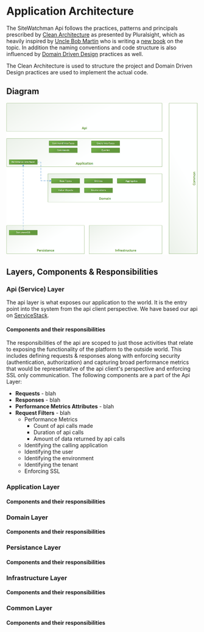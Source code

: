 
# Application Architecture
The SiteWatchman Api follows the practices, patterns and principals prescribed by [Clean Architecture](https://app.pluralsight.com/library/courses/clean-architecture-patterns-practices-principles/table-of-contents) as presented by Pluralsight, which as heavily inspired by [Uncle Bob Martin](https://twitter.com/unclebobmartin) who is writing a [new book](https://www.amazon.com/Clean-Architecture-Robert-C-Martin/dp/0134494164) on the topic. In addition the naming conventions and code structure is also influenced by [Domain Driven Design](https://www.amazon.com/Patterns-Principles-Practices-Domain-Driven-Design/dp/1118714709/ref=pd_sbs_14_img_1?_encoding=UTF8&psc=1&refRID=GFJH8N8JD8NX1N7AYXT8) practices as well.

The Clean Architecture is used to structure the project and Domain Driven Design practices are used to implement the actual code.

## Diagram
![](..\imgs\application-architecture.png)

## Layers, Components & Responsibilities

### Api (Service) Layer
The api layer is what exposes our application to the world. It is the entry point into the system from the api client perspective. We have based our api on [ServiceStack](http://docs.servicestack.net/).


#### Components and their responsibilities
The responsibilities of the api are scoped to just those activities that relate to exposing the functionality of the platform to the outside world. This includes defining requests & responses along with enforcing security (authentication, authorization) and capturing broad performance metrics that would be representative of the api client's perspective and enforcing SSL only communication. The following components are a part of the Api Layer:  


* **Requests** - blah  
* **Responses** - blah  
* **Performance Metrics Attributes** - blah  
* **Request Filters** - blah
    * Performance Metrics
        * Count of api calls made
        * Duration of api calls
        * Amount of data returned by api calls
    * Identifying the calling application
    * Identifying the user
    * Identifying the environment
    * Identifying the tenant
    * Enforcing SSL

### Application Layer
#### Components and their responsibilities

### Domain Layer
#### Components and their responsibilities

### Persistance Layer
#### Components and their responsibilities

### Infrastructure Layer
#### Components and their responsibilities

### Common Layer
#### Components and their responsibilities